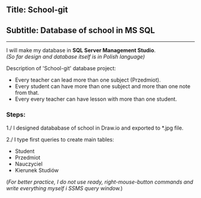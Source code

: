 ## Title: School-git
## Subtitle: Database of school in MS SQL

---

I will make my database in **SQL Server Management Studio**.<br>
*(So far design and database itself is in Polish language)*


Description of 'School-git' database project:<br>
* Every teacher can lead more than one subject (Przedmiot).
* Every student can have more than one subject and more than one note from that.
* Every every teacher can have lesson with more than one student.



### Steps:
1./ I designed datababase of school in Draw.io and exported to *.jpg file.<br>

2./ I type first queries to create main tables:<br>
+ Student
+ Przedmiot
+ Nauczyciel
+ Kierunek Studiów <br>

(*For better practice, I do not use ready, right-mouse-button commands and write everything myself i SSMS query window.*)<br>
